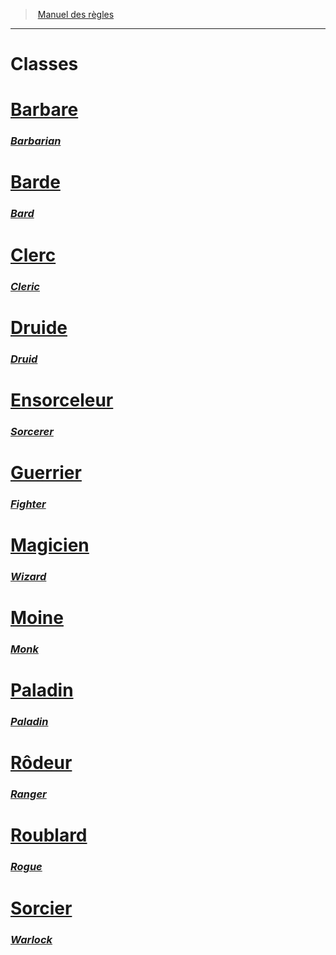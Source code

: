 ﻿---
!Items
Name: Classes
Id: classes_hd.md#classes
RootId: classes_hd.md
ParentLink: index.md
ParentName: Manuel des règles
NameLevel: 1
Attributes: {}
AttributesDictionary: >+
  {}

---
>  [Manuel des règles](index.md)

---


# Classes



# [Barbare](hd_barbarian.md)

### _[Barbarian](hd_barbarian.md)_



# [Barde](hd_bard.md)

### _[Bard](hd_bard.md)_



# [Clerc](hd_cleric.md)

### _[Cleric](hd_cleric.md)_



# [Druide](hd_druid.md)

### _[Druid](hd_druid.md)_



# [Ensorceleur](hd_sorcerer.md)

### _[Sorcerer](hd_sorcerer.md)_



# [Guerrier](hd_fighter.md)

### _[Fighter](hd_fighter.md)_



# [Magicien](hd_wizard.md)

### _[Wizard](hd_wizard.md)_



# [Moine](hd_monk.md)

### _[Monk](hd_monk.md)_



# [Paladin](hd_paladin.md)

### _[Paladin](hd_paladin.md)_



# [Rôdeur](hd_ranger.md)

### _[Ranger](hd_ranger.md)_



# [Roublard](hd_rogue.md)

### _[Rogue](hd_rogue.md)_



# [Sorcier](hd_warlock.md)

### _[Warlock](hd_warlock.md)_

